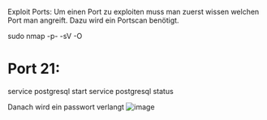 Exploit Ports:
Um einen Port zu exploiten muss man zuerst wissen welchen Port man angreift. Dazu wird ein Portscan benötigt.

sudo nmap -p- -sV -O <IP-Adresse des Ziels>

  
# Port 21:

service postgresql start
service postgresql status 
  
Danach wird ein passwort verlangt
![image](https://user-images.githubusercontent.com/57325335/134168995-94cda790-8dd0-4b10-aa4d-6c21b3ead126.png)
  
